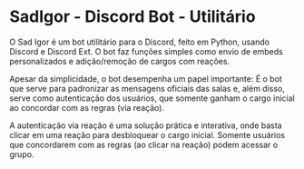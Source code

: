 # SadIgor - Discord Bot - Utilitário

O Sad Igor é um bot utilitário para o Discord, feito em Python, usando Discord e Discord Ext.
O bot faz funções simples como envio de embeds personalizados e adição/remoção de cargos com reações.

Apesar da simplicidade, o bot desempenha um papel importante:
É o bot que serve para padronizar as mensagens oficiais das salas e, além disso, serve como autenticação dos usuários, que somente ganham o cargo inicial ao concordar com as regras (via reação).

A autenticação via reação é uma solução prática e interativa, onde basta clicar em uma reação para desbloquear o cargo inicial. Somente usuários que concordarem com as regras (ao clicar na reação) podem acessar o grupo.
